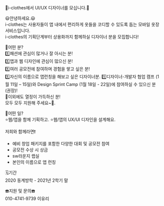 🎨i-clothes에서 UI/UX 디자이너를 모십니다.🎨  

😃안녕하세요.😃  
i-clothes는 사용자들이 앱 내에서 편리하게 옷들을 코디할 수 있도록 돕는 모바일 옷장 서비스입니다.  
i-clothes의 기획단계부터 상용화까지 함께하실 디자이너 분을 모집합니다!  

🤔어떤 분?  
1️⃣패션에 관심이 많거나 잘 아시는 분!  
1️⃣앱과 웹 디자인에 관심이 많으신 분!  
1️⃣여러 공모전에 참여하며 경험을 쌓고 싶은 분!  
1️⃣자신의 이름으로 앱런칭을 해보고 싶은 디자이너분. 
1️⃣디자이너-개발자 협업 캠프 (1월 11일 – 15일)와 Design Sprint Camp (1월 18일 - 22일)에 참여하실 수 있으신 분(권장)!  
🌈이외에도 열정이 가득하신 분!  
모두 모두 지원해 주세요~🌈. 

🤔어떤 일?  
⭐웹/앱을 함께 기획하고. 
⭐웹/앱의 UX/UI 디자인을 설계해요.  

저희와 함께라면❗  
- 예비 창업 패키지를 포함한 다양한 대회 및 공모전 참여  
- 공모전 수상 시 상금  
- sw라운지 랩실  
- 본인의 이름으로 앱 런칭  

🗓기간  
2020 동계방학 - 2021년 2학기 말  

☎️지원 및 문의☎️  
010-4741-9739 이유리
